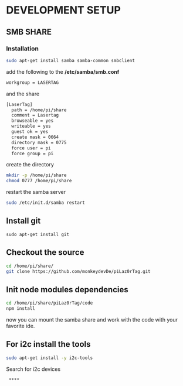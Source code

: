 # DEVELOPMENT SETUP

## SMB SHARE

### Installation

```bash
sudo apt-get install samba samba-common smbclient
```

add the following to the **/etc/samba/smb.conf**

```bash
workgroup = LASERTAG
```

and the share

```bash
[LaserTag]
  path = /home/pi/share
  comment = Lasertag
  browseable = yes
  writeable = yes
  guest ok = yes
  create mask = 0664
  directory mask = 0775
  force user = pi
  force group = pi
```

create the directory

```bash
mkdir -p /home/pi/share
chmod 0777 /home/pi/share
```

restart the samba server

```bash
sudo /etc/init.d/samba restart
```

## Install git

```
sudo apt-get install git
```

## Checkout the source

```bash
cd /home/pi/share/
git clone https://github.com/monkeydevDe/piLaz0rTag.git 
```

## Init node modules dependencies

```bash
cd /home/pi/share/piLaz0rTag/code
npm install 
```

now you can mount the samba share and work with the code with your favorite ide.

## For i2c install the tools

```bash
sudo apt-get install -y i2c-tools
```

Search for i2c devices

```bash
 ****
```
